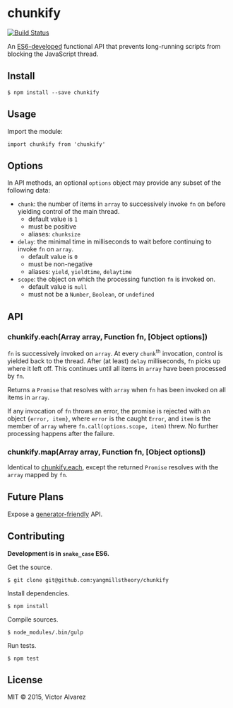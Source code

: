 # chunkify

[![Build Status](https://travis-ci.org/yangmillstheory/chunkify.svg?branch=master)](https://travis-ci.org/yangmillstheory/chunkify)

An [ES6-developed](http://babeljs.io/) functional API that prevents long-running scripts from blocking the JavaScript thread.

## Install

    $ npm install --save chunkify
    
## Usage

Import the module:

    import chunkify from 'chunkify'
    
## Options

In API methods, an optional `options` object may provide any subset of the following data:

* `chunk`: the number of items in `array` to successively invoke `fn` on before yielding control of the main thread. 
    * default value is `1`
    * must be positive
    * aliases: `chunksize`
* `delay`: the minimal time in milliseconds to wait before continuing to invoke `fn` on `array`. 
    * default value is `0`
    * must be non-negative
    * aliases: `yield`, `yieldtime`, `delaytime`
* `scope`: the object on which the processing function `fn` is invoked on.  
    * default value is `null`
    * must not be a `Number`, `Boolean`, or `undefined`

## API

### <a name='each'>chunkify.each(Array array, Function fn, [Object options])</a>

`fn` is successively invoked on `array`. At every `chunk`<sup>th</sup> invocation, control is yielded back to the thread. After (at least) `delay` milliseconds, `fn` picks up where it left off. This continues until all items in `array` have been processed by `fn`. 
   
Returns a `Promise` that resolves with `array` when `fn` has been invoked on all items in `array`.

If any invocation of `fn` throws an error, the promise is rejected with an object `{error, item}`, where `error` is the caught `Error`, and `item` is the member of `array` where `fn.call(options.scope, item)` threw. No further processing happens after the failure.
 
### chunkify.map(Array array, Function fn, [Object options])
 
Identical to [chunkify.each](#each), except the returned `Promise` resolves with the `array` mapped by `fn`.

## Future Plans

Expose a [generator-friendly](https://developer.mozilla.org/en-US/docs/Web/JavaScript/Reference/Statements/function*) API.
 
## Contributing

**Development is in `snake_case` ES6.**

Get the source.

    $ git clone git@github.com:yangmillstheory/chunkify

Install dependencies.
    
    $ npm install
    
Compile sources.

    $ node_modules/.bin/gulp
    
Run tests.

    $ npm test

## License

MIT © 2015, Victor Alvarez